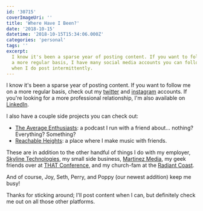 ```yaml
---
id: '30715'
coverImageUri: ''
title: 'Where Have I Been?'
date: '2018-10-15'
datetime: '2018-10-15T15:34:06.000Z'
categories: 'personal'
tags: ''
excerpt:
  I know it's been a sparse year of posting content. If you want to follow me on
  a more regular basis, I have many social media accounts you can follow for
  when I do post intermittently.
---
```


I know it's been a sparse year of posting content. If you want to follow me on a
more regular basis, check out my [twitter](http://twitter.brandonmartinez.com/)
and [instagram](https://www.instagram.com/brandonmartinez/) accounts. If you're
looking for a more professional relationship, I'm also available on
[LinkedIn](http://linkedin.brandonmartinez.com/).

I also have a couple side projects you can check out:

- [The Average Enthusiasts](http://www.theaverageenthusiasts.com/): a podcast I
  run with a friend about… nothing? Everything? Something?
- [Reachable Heights](http://www.reachableheights.com/): a place where I make
  music with friends.

These are in addition to the other handful of things I do with my employer,
[Skyline Technologies](http://www.skylinetechnologies.com/), my small side
business, [Martinez Media](http://www.martinezmedia.net/), my geek friends over
at [THAT Conference](https://www.thatconference.com/), and my church-fam at the
[Radiant Coast](http://www.radiantcoast.org/).

And of course, Joy, Seth, Perry, and Poppy (our newest addition) keep me busy!

Thanks for sticking around; I'll post content when I can, but definitely check
me out on all those other platforms.
